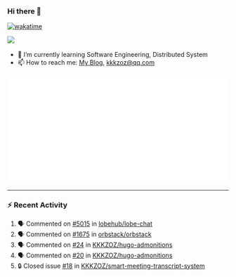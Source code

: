 ### Hi there 👋

[![wakatime](https://wakatime.com/badge/user/3d3cd454-4851-419e-ab98-0f85a4d69dbf.svg)](https://wakatime.com/@3d3cd454-4851-419e-ab98-0f85a4d69dbf)

![](https://komarev.com/ghpvc/?username=kkkzoz&color=green)

- 🌱 I’m currently learning Software Engineering, Distributed System
- 📫 How to reach me: [My Blog](https://blog.kkkzoz.top/), <kkkzoz@qq.com>

![](https://raw.githubusercontent.com/kkkzoz/github-stats/actions_branch/generated_images/languages.svg)

---

### :zap: Recent Activity

<!--START_SECTION:activity-->
1. 🗣 Commented on [#5015](https://github.com/lobehub/lobe-chat/issues/5015#issuecomment-2708852061) in [lobehub/lobe-chat](https://github.com/lobehub/lobe-chat)
2. 🗣 Commented on [#1675](https://github.com/orbstack/orbstack/issues/1675#issuecomment-2705737650) in [orbstack/orbstack](https://github.com/orbstack/orbstack)
3. 🗣 Commented on [#24](https://github.com/KKKZOZ/hugo-admonitions/issues/24#issuecomment-2673197618) in [KKKZOZ/hugo-admonitions](https://github.com/KKKZOZ/hugo-admonitions)
4. 🗣 Commented on [#20](https://github.com/KKKZOZ/hugo-admonitions/issues/20#issuecomment-2618161552) in [KKKZOZ/hugo-admonitions](https://github.com/KKKZOZ/hugo-admonitions)
5. 🔒 Closed issue [#18](https://github.com/KKKZOZ/smart-meeting-transcript-system/issues/18) in [KKKZOZ/smart-meeting-transcript-system](https://github.com/KKKZOZ/smart-meeting-transcript-system)
<!--END_SECTION:activity-->

<!--
**KKKZOZ/KKKZOZ** is a ✨ _special_ ✨ repository because its `README.md` (this file) appears on your GitHub profile.

Here are some ideas to get you started:

- 🔭 I’m currently working on ...
- 🌱 I’m currently learning ...
- 👯 I’m looking to collaborate on ...
- 🤔 I’m looking for help with ...
- 💬 Ask me about ...
- 📫 How to reach me: ...
- 😄 Pronouns: ...
- ⚡ Fun fact: ...
-->
